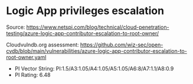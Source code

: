 # Logic App privileges escalation

Source: https://www.netspi.com/blog/technical/cloud-penetration-testing/azure-logic-app-contributor-escalation-to-root-owner/

Cloudvulndb.org assessment: https://github.com/wiz-sec/open-cvdb/blob/main/vulnerabilities/azure-logic-app-contributor-escalation-to-root-owner.yaml

- PI Vector String: PI:1.5/A3:1.05/A4:1.05/A5:1.05/A6:8/A7:1.1/A8:0.9
- PI Rating: 6.48

